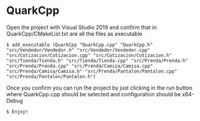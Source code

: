 # QuarkCpp

Open the project with Visual Studio 2019 and confirm that in QuarkCpp/CMakeList.txt are all the files as executable

    $ add_executable (QuarkCpp "QuarkCpp.cpp" "QuarkCpp.h" "src/Vendedor/Vendedor.h" "src/Vendedor/Vendedor.cpp" "src/Cotizacion/Cotizacion.cpp" "src/Cotizacion/Cotizacion.h" "src/Tienda/Tienda.h" "src/Tienda/Tienda.cpp" "src/Prenda/Prenda.h" "src/Prenda/Prenda.cpp" "src/Prenda/Camisa/Camisa.cpp" "src/Prenda/Camisa/Camisa.h" "src/Prenda/Pantalon/Pantalon.cpp" "src/Prenda/Pantalon/Pantalon.h")


Once you confirm you can run the project by just clicking in the run button where QuarkCpp.cpp should be selected and configuration should be x64-Debug

    $ Enjoy!
